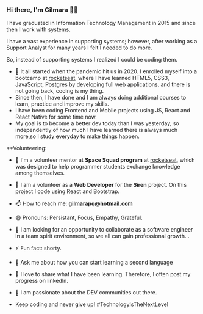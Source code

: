 ### Hi there, I'm Gilmara :woman_technologist:

I have graduated in Information Technology Management in 2015 and since then I work with systems.

I have a vast experience in supporting systems; however, after working as a Support Analyst for many years I felt I needed to do more. 

So, instead of supporting systems I realized I could be coding them.  

- 🌱 It all started when the pandemic hit us in 2020. I enrolled myself into a bootcamp at [rocketseat](https://rocketseat.com.br/), where I have learned HTML5, CSS3, JavaScript, Postgres by developing full web applications, and there is not going back, coding is my thing.
- Since then, I have done and I am always doing additional courses to learn, practice and improve my skills.
- I have been coding Frontend and Mobile projects using JS, React and React Native for some time now.
- My goal is to become a better dev today than I was yesterday, so independently of how much I have learned there is always much more,so I study everyday to make things happen.

**Volunteering:  
- :raising_hand: I'm a volunteer mentor at **Space Squad program** at [rocketseat](https://rocketseat.com.br/), which was designed to help programmer students exchange knowledge among themselves.
- :raising_hand: I am a volunteer as a **Web Developer** for the **Siren** project. On this project I code using React and Bootstrap.


- 📫 How to reach me: **gilmarapq@hotmail.com**
- 😄 Pronouns: Persistant, Focus, Empathy, Grateful.
- 🤔 I am looking for an opportunity to collaborate as a software engineer in a team spirit environment, so we all can gain professional growth. .  
- ⚡ Fun fact: shorty.
- 💬 Ask me about how you can start learning a second language
-  💬 I love to share what I have been learning. Therefore, I often post my progress on linkedIn.
- 👋 I am passionate about the DEV communities out there.
-  Keep coding and never give up!
 #TechnologyIsTheNextLevel

<!--
**Gilmara-Git/Gilmara-Git** is a ✨ _special_ ✨ repository because its `README.md` (this file) appears on your GitHub profile.

Here are some ideas to get you started:

- 👯 I’m looking to collaborate open sources projects.
- 🤔 I’m looking for help with transitioning to Web/Mobile Development
- 💬 Ask me about ...
- 📫 How to reach me: **gilmarapq@hotmail.com**
- 😄 Pronouns: 
- ⚡ Fun fact: shorty
-->

